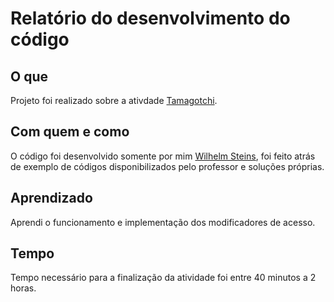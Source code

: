 # Relatório do desenvolvimento do código

## O que
Projeto foi realizado sobre a ativdade [Tamagotchi](https://github.com/qxcodepoo/arcade/blob/master/base/006/Readme.md).
<br />

## Com quem e como
O código foi desenvolvido somente por mim [Wilhelm Steins](https://github.com/wilhelmSt), foi feito atrás de exemplo de códigos disponibilizados pelo professor e soluções próprias.
<br />

## Aprendizado
Aprendi o funcionamento e implementação dos modificadores de acesso.
<br />

## Tempo
Tempo necessário para a finalização da atividade foi entre 40 minutos a 2 horas.
